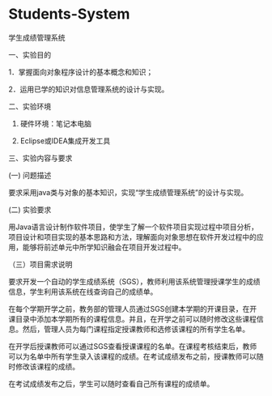 # Students-System
学生成绩管理系统

一、实验目的

1．掌握面向对象程序设计的基本概念和知识；

2．运用已学的知识对信息管理系统的设计与实现。

二、实验环境

1.    硬件环境：笔记本电脑

2. Eclipse或IDEA集成开发工具

三、实验内容与要求

(一) 问题描述

要求采用java类与对象的基本知识，实现“学生成绩管理系统”的设计与实现。

(二) 实验要求

用Java语言设计制作软件项目，使学生了解一个软件项目实现过程中项目分析，项目设计和项目实现的基本思路和方法，理解面向对象思想在软件开发过程中的应用，能够将前述单元中所学知识融会在项目开发过程中。

 

   （三）项目需求说明

要求开发一个自动的学生成绩系统（SGS），教师利用该系统管理授课学生的成绩信息，学生利用该系统在线查询自己的成绩单。

在每个学期开学之前，教务部的管理人员通过SGS创建本学期的开课目录，在开课目录中添加本学期所有的课程信息。并且，在开学之前可以随时修改这些课程信息。然后，管理人员为每门课程指定授课教师和选修该课程的所有学生名单。

在开学后授课教师可以通过SGS查看授课课程的名单。在课程考核结束后，教师可以为名单中所有学生录入该课程的成绩。在考试成绩发布之前，授课教师可以随时修改该课程的成绩。

在考试成绩发布之后，学生可以随时查看自己所有课程的成绩单。
